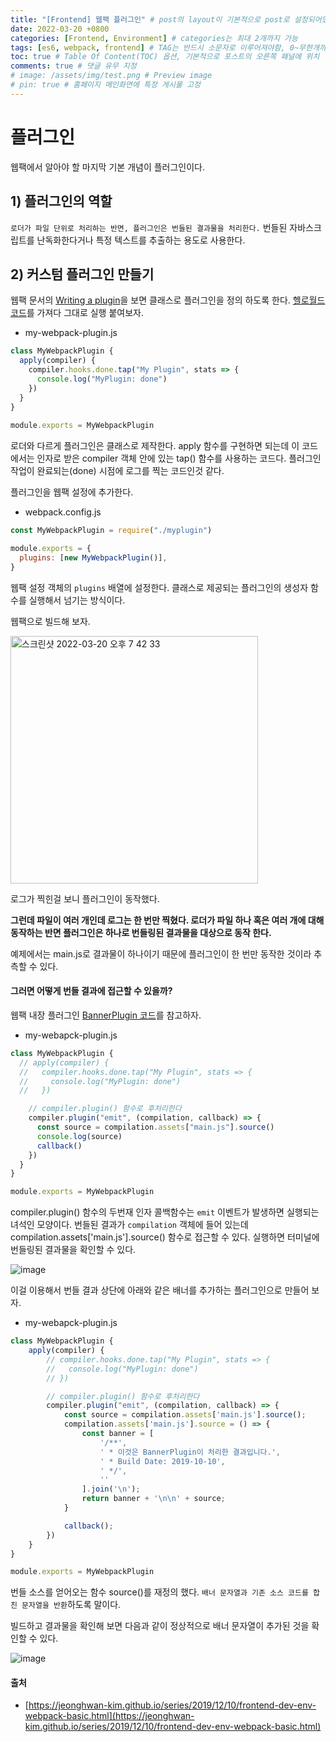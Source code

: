 ```yaml
---
title: "[Frontend] 웹팩 플러그인" # post의 layout이 기본적으로 post로 설정되어있어서 Front Matter에 따로 layout변수를 만들어 주지 않아도 됨
date: 2022-03-20 +0800
categories: [Frontend, Environment] # categories는 최대 2개까지 가능
tags: [es6, webpack, frontend] # TAG는 반드시 소문자로 이루어져야함, 0~무한개까지 지정 가능
toc: true # Table Of Content(TOC) 옵션, 기본적으로 포스트의 오른쪽 패널에 위치
comments: true # 댓글 유무 지정
# image: /assets/img/test.png # Preview image
# pin: true # 홈페이지 메인화면에 특정 게시물 고정
---
```


# 플러그인
웹팩에서 알아야 할 마지막 기본 개념이 플러그인이다.

## 1) 플러그인의 역할
`로더가 파일 단위로 처리하는 반면, 플러그인은 번들된 결과물을 처리한다.` 번들된 자바스크립트를 난독화한다거나 특정 텍스트를 추출하는 용도로 사용한다.

## 2) 커스텀 플러그인 만들기
웹팩 문서의 [Writing a plugin](https://webpack.js.org/contribute/writing-a-plugin/)을 보면 클래스로 플러그인을 정의 하도록 한다. [헬로월드 코드](https://webpack.js.org/contribute/writing-a-plugin/#basic-plugin-architecture)를 가져다 그대로 실행 붙여보자.

- my-webpack-plugin.js

```javascript
class MyWebpackPlugin {
  apply(compiler) {
    compiler.hooks.done.tap("My Plugin", stats => {
      console.log("MyPlugin: done")
    })
  }
}
  
module.exports = MyWebpackPlugin
```

로더와 다르게 플러그인은 클래스로 제작한다. apply 함수를 구현하면 되는데 이 코드에서는 인자로 받은 compiler 객체 안에 있는 tap() 함수를 사용하는 코드다. 플러그인 작업이 완료되는(done) 시점에 로그를 찍는 코드인것 같다.

플러그인을 웹팩 설정에 추가한다.

- webpack.config.js

```javascript
const MyWebpackPlugin = require("./myplugin")

module.exports = {
  plugins: [new MyWebpackPlugin()],
}
```

웹팩 설정 객체의 `plugins` 배열에 설정한다. 클래스로 제공되는 플러그인의 생성자 함수를 실행해서 넘기는 방식이다.

웹팩으로 빌드해 보자.

<img width="396" alt="스크린샷 2022-03-20 오후 7 42 33" src="https://user-images.githubusercontent.com/44339530/159158552-5a3bdc54-8145-49e6-aa13-fbdb5a4746d6.png">

로그가 찍힌걸 보니 플러그인이 동작했다.

<b>그런데 파일이 여러 개인데 로그는 한 번만 찍혔다. 로더가 파일 하나 혹은 여러 개에 대해 동작하는 반면 플러그인은 하나로 번들링된 결과물을 대상으로 동작 한다.</b>

예제에서는 main.js로 결과물이 하나이기 때문에 플러그인이 한 번만 동작한 것이라 추측할 수 있다.

#### 그러면 어떻게 번들 결과에 접근할 수 있을까?
웹팩 내장 플러그인 [BannerPlugin 코드](https://github.com/lcxfs1991/banner-webpack-plugin/blob/master/index.js)를 참고하자.

- my-webapck-plugin.js

```javascript
class MyWebpackPlugin {
  // apply(compiler) {
  //   compiler.hooks.done.tap("My Plugin", stats => {
  //     console.log("MyPlugin: done")
  //   })

    // compiler.plugin() 함수로 후처리한다
    compiler.plugin("emit", (compilation, callback) => {
      const source = compilation.assets["main.js"].source()
      console.log(source)
      callback()
    })
  }
}

module.exports = MyWebpackPlugin
```

compiler.plugin() 함수의 두번재 인자 콜백함수는 `emit` 이벤트가 발생하면 실행되는 녀석인 모양이다. 번들된 결과가 `compilation` 객체에 들어 있는데 compilation.assets['main.js'].source() 함수로 접근할 수 있다. 실행하면 터미널에 번들링된 결과물을 확인할 수 있다.

![image](https://user-images.githubusercontent.com/44339530/159193256-453db969-2428-4ab3-856e-4640fb18329e.png)

이걸 이용해서 번들 결과 상단에 아래와 같은 배너를 추가하는 플러그인으로 만들어 보자.

- my-webapck-plugin.js

```javascript
class MyWebpackPlugin {
    apply(compiler) {
        // compiler.hooks.done.tap("My Plugin", stats => {
        //   console.log("MyPlugin: done")
        // })

        // compiler.plugin() 함수로 후처리한다
        compiler.plugin("emit", (compilation, callback) => {
            const source = compilation.assets['main.js'].source();
            compilation.assets['main.js'].source = () => {
                const banner = [
                    '/**',
                    ' * 이것은 BannerPlugin이 처리한 결과입니다.',
                    ' * Build Date: 2019-10-10',
                    ' */',
                    ''
                ].join('\n');
                return banner + '\n\n' + source;
            }

            callback();
        })
    }
}

module.exports = MyWebpackPlugin
```

번들 소스를 얻어오는 함수 source()를 재정의 했다. `배너 문자열과 기존 소스 코드를 합친 문자열을 반환`하도록 말이다.

빌드하고 결과물을 확인해 보면 다음과 같이 정상적으로 배너 문자열이 추가된 것을 확인할 수 있다.

![image](https://user-images.githubusercontent.com/44339530/159193317-a248ab27-c8b0-40ac-88ba-eb8fd8d5b5aa.png)



#### 출처
- [https://jeonghwan-kim.github.io/series/2019/12/10/frontend-dev-env-webpack-basic.html](https://jeonghwan-kim.github.io/series/2019/12/10/frontend-dev-env-webpack-basic.html)